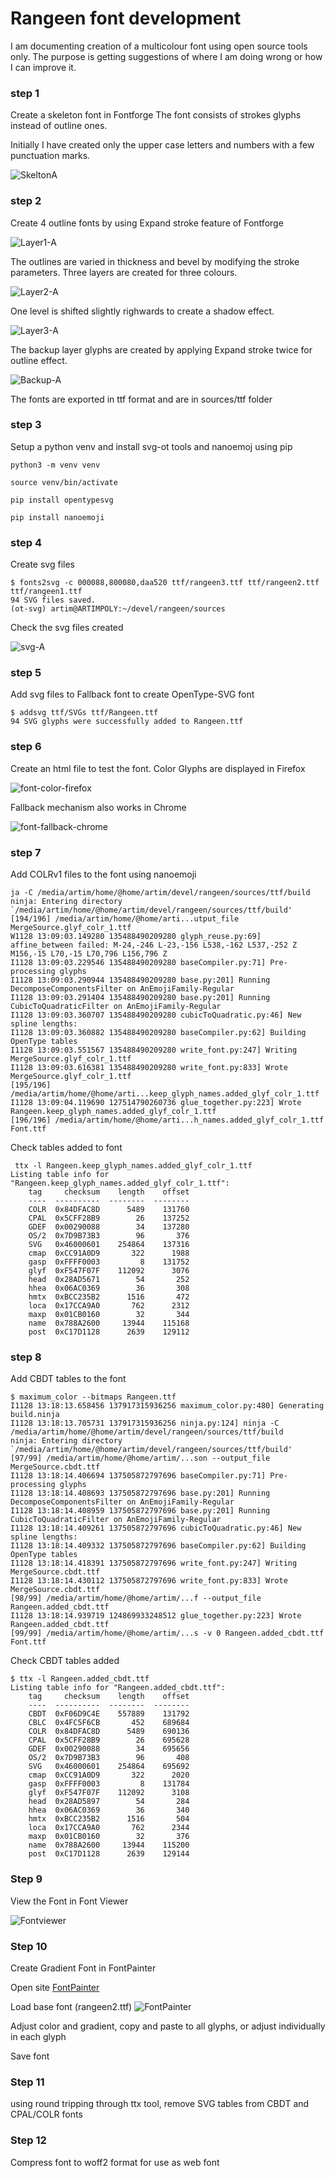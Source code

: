 # Rangeen font development
I am documenting creation of a multicolour font using open source tools only. The purpose is getting suggestions of where I am doing wrong or how I can improve it.
### step 1 

Create a skeleton font in Fontforge The font consists of strokes glyphs instead of outline ones.

Initially I have created only the upper case letters and numbers with a few punctuation marks. 

![SkeltonA](images/rangeen0-A.png)


### step 2
Create 4 outline fonts by using Expand stroke feature of Fontforge 

![Layer1-A](images/rangeen3-A.png)

The outlines are varied in thickness and bevel by modifying the stroke parameters. Three layers are created for three colours.

![Layer2-A](images/rangeen2-A.png)

 One level is shifted slightly righwards to create a shadow effect.

![Layer3-A](images/rangeen1-A.png)

The backup layer glyphs are created by applying Expand stroke twice for outline effect.

![Backup-A](images/rangeen-backup-A.png)

The fonts are exported in ttf format and are in sources/ttf folder

### step 3
Setup a python venv and install  svg-ot tools and nanoemoj using pip 

```
python3 -m venv venv

source venv/bin/activate

pip install opentypesvg

pip install nanoemoji

```

### step 4
Create svg files
```
$ fonts2svg -c 000088,800080,daa520 ttf/rangeen3.ttf ttf/rangeen2.ttf ttf/rangeen1.ttf 
94 SVG files saved.
(ot-svg) artim@ARTIMPOLY:~/devel/rangeen/sources

```
Check the svg files created 

![svg-A](images/svg-A.png)

### step 5
Add svg files to Fallback font to create OpenType-SVG font
```
$ addsvg ttf/SVGs ttf/Rangeen.ttf 
94 SVG glyphs were successfully added to Rangeen.ttf
```
### step 6
Create an html file to test the font.
Color Glyphs are displayed in Firefox 

![font-color-firefox](images/font-test-firefox.png)

Fallback mechanism also works in Chrome

![font-fallback-chrome](images/font-test-monochrome.png)

### step 7

Add COLRv1 files to the font using nanoemoji

```
ja -C /media/artim/home/@home/artim/devel/rangeen/sources/ttf/build
ninja: Entering directory `/media/artim/home/@home/artim/devel/rangeen/sources/ttf/build'
[194/196] /media/artim/home/@home/arti...utput_file MergeSource.glyf_colr_1.ttf
W1128 13:09:03.149280 135488490209280 glyph_reuse.py:69] affine_between failed: M-24,-246 L-23,-156 L538,-162 L537,-252 Z M156,-15 L70,-15 L70,796 L156,796 Z 
I1128 13:09:03.229546 135488490209280 baseCompiler.py:71] Pre-processing glyphs
I1128 13:09:03.290944 135488490209280 base.py:201] Running DecomposeComponentsFilter on AnEmojiFamily-Regular
I1128 13:09:03.291404 135488490209280 base.py:201] Running CubicToQuadraticFilter on AnEmojiFamily-Regular
I1128 13:09:03.360707 135488490209280 cubicToQuadratic.py:46] New spline lengths: 
I1128 13:09:03.360882 135488490209280 baseCompiler.py:62] Building OpenType tables
I1128 13:09:03.551567 135488490209280 write_font.py:247] Writing MergeSource.glyf_colr_1.ttf
I1128 13:09:03.616381 135488490209280 write_font.py:833] Wrote MergeSource.glyf_colr_1.ttf
[195/196] /media/artim/home/@home/arti...keep_glyph_names.added_glyf_colr_1.ttf
I1128 13:09:04.119690 127514790260736 glue_together.py:223] Wrote Rangeen.keep_glyph_names.added_glyf_colr_1.ttf
[196/196] /media/artim/home/@home/arti...h_names.added_glyf_colr_1.ttf Font.ttf

```

Check tables added to font 
```
 ttx -l Rangeen.keep_glyph_names.added_glyf_colr_1.ttf 
Listing table info for "Rangeen.keep_glyph_names.added_glyf_colr_1.ttf":
    tag     checksum    length    offset
    ----  ----------  --------  --------
    COLR  0x84DFAC8D      5489    131760
    CPAL  0x5CFF28B9        26    137252
    GDEF  0x00290088        34    137280
    OS/2  0x7D9B73B3        96       376
    SVG   0x46000601    254864    137316
    cmap  0xCC91A0D9       322      1988
    gasp  0xFFFF0003         8    131752
    glyf  0xF547F07F    112092      3076
    head  0x28AD5671        54       252
    hhea  0x06AC0369        36       308
    hmtx  0xBCC235B2      1516       472
    loca  0x17CCA9A0       762      2312
    maxp  0x01CB0160        32       344
    name  0x788A2600     13944    115168
    post  0xC17D1128      2639    129112
```


### step 8 
Add CBDT tables to the font 

```
$ maximum_color --bitmaps Rangeen.ttf 
I1128 13:18:13.658456 137917315936256 maximum_color.py:480] Generating build.ninja
I1128 13:18:13.705731 137917315936256 ninja.py:124] ninja -C /media/artim/home/@home/artim/devel/rangeen/sources/ttf/build
ninja: Entering directory `/media/artim/home/@home/artim/devel/rangeen/sources/ttf/build'
[97/99] /media/artim/home/@home/artim/...son --output_file MergeSource.cbdt.ttf
I1128 13:18:14.406694 137505872797696 baseCompiler.py:71] Pre-processing glyphs
I1128 13:18:14.408693 137505872797696 base.py:201] Running DecomposeComponentsFilter on AnEmojiFamily-Regular
I1128 13:18:14.408959 137505872797696 base.py:201] Running CubicToQuadraticFilter on AnEmojiFamily-Regular
I1128 13:18:14.409261 137505872797696 cubicToQuadratic.py:46] New spline lengths: 
I1128 13:18:14.409332 137505872797696 baseCompiler.py:62] Building OpenType tables
I1128 13:18:14.418391 137505872797696 write_font.py:247] Writing MergeSource.cbdt.ttf
I1128 13:18:14.430112 137505872797696 write_font.py:833] Wrote MergeSource.cbdt.ttf
[98/99] /media/artim/home/@home/artim/...f --output_file Rangeen.added_cbdt.ttf
I1128 13:18:14.939719 124869933248512 glue_together.py:223] Wrote Rangeen.added_cbdt.ttf
[99/99] /media/artim/home/@home/artim/...s -v 0 Rangeen.added_cbdt.ttf Font.ttf

```
Check CBDT tables added 

```
$ ttx -l Rangeen.added_cbdt.ttf 
Listing table info for "Rangeen.added_cbdt.ttf":
    tag     checksum    length    offset
    ----  ----------  --------  --------
    CBDT  0xF06D9C4E    557889    131792
    CBLC  0x4FC5F6CB       452    689684
    COLR  0x84DFAC8D      5489    690136
    CPAL  0x5CFF28B9        26    695628
    GDEF  0x00290088        34    695656
    OS/2  0x7D9B73B3        96       408
    SVG   0x46000601    254864    695692
    cmap  0xCC91A0D9       322      2020
    gasp  0xFFFF0003         8    131784
    glyf  0xF547F07F    112092      3108
    head  0x28AD5897        54       284
    hhea  0x06AC0369        36       340
    hmtx  0xBCC235B2      1516       504
    loca  0x17CCA9A0       762      2344
    maxp  0x01CB0160        32       376
    name  0x788A2600     13944    115200
    post  0xC17D1128      2639    129144
```
### Step 9 
View the Font in Font Viewer 

![Fontviewer](images/Rangeen-Regular.png)

### Step 10 
Create Gradient Font in FontPainter

Open site [FontPainter](https://simoncozens.github.io/fontpainter/)

Load base font (rangeen2.ttf) 
![FontPainter](images/fontpainter.png)

Adjust color and gradient, copy and paste to all glyphs, or adjust individually in each glyph

Save font 

### Step 11
using round tripping through ttx tool, remove SVG tables from CBDT and CPAL/COLR fonts 

### Step 12 
Compress font to woff2 format for use as web font 





